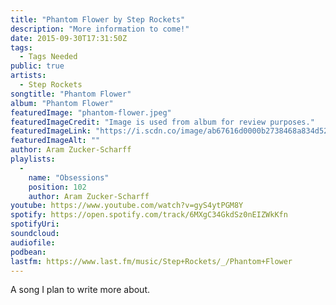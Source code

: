 ```yaml
---
title: "Phantom Flower by Step Rockets"
description: "More information to come!"
date: 2015-09-30T17:31:50Z
tags:
  - Tags Needed
public: true
artists:
  - Step Rockets
songtitle: "Phantom Flower"
album: "Phantom Flower"
featuredImage: "phantom-flower.jpeg"
featuredImageCredit: "Image is used from album for review purposes."
featuredImageLink: "https://i.scdn.co/image/ab67616d0000b2738468a834d52e9bd9d2a6f9d0"
featuredImageAlt: ""
author: Aram Zucker-Scharff
playlists:
  -
    name: "Obsessions"
    position: 102
    author: Aram Zucker-Scharff
youtube: https://www.youtube.com/watch?v=gyS4ytPGM8Y
spotify: https://open.spotify.com/track/6MXgC34GkdSz0nEIZWkKfn
spotifyUri: 
soundcloud:
audiofile:
podbean:
lastfm: https://www.last.fm/music/Step+Rockets/_/Phantom+Flower
---
```


A song I plan to write more about.
		